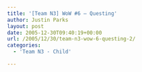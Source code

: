 ```yaml
---
title: '[Team N3] WoW #6 – Questing'
author: Justin Parks
layout: post
date: 2005-12-30T09:40:19+00:00
url: /2005/12/30/team-n3-wow-6-questing-2/
categories:
  - 'Team N3 - Child'

---
```

